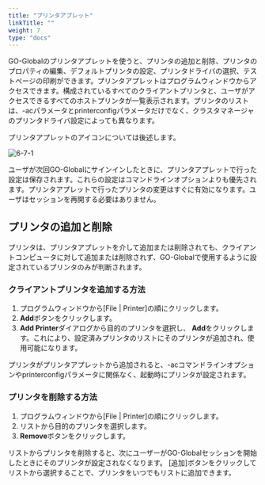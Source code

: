 ```yaml
---
title: "プリンタアプレット"
linkTitle: ""
weight: 7
type: "docs"
---
```



GO-Globalのプリンタアプレットを使うと、プリンタの追加と削除、プリンタのプロパティの編集、デフォルトプリンタの設定、プリンタドライバの選択、テストページの印刷ができます。プリンタアプレットはプログラムウィンドウからアクセスできます。構成されているすべてのクライアントプリンタと、ユーザがアクセスできるすべてのホストプリンタが一覧表示されます。プリンタのリストは、-acパラメータとprinterconfigパラメータだけでなく、クラスタマネージャのプリンタドライバ設定によっても異なります。

プリンタアプレットのアイコンについては後述します。

![6-7-1](/img/6-7-1.png) 

ユーザが次回GO-Globalにサインインしたときに、プリンタアプレットで行った設定は保存されます。これらの設定はコマンドラインオプションよりも優先されます。プリンタアプレットで行ったプリンタの変更はすぐに有効になります。ユーザはセッションを再開する必要はありません。

## プリンタの追加と削除

プリンタは、プリンタアプレットを介して追加または削除されても、クライアントコンピュータに対して追加または削除されず、GO-Globalで使用するように設定されているプリンタのみが判断されます。

### クライアントプリンタを追加する方法

1. プログラムウィンドウから[File | Printer]の順にクリックします。
2. **Add**ボタンをクリックします。
3. **Add Printer**ダイアログから目的のプリンタを選択し、 **Add**をクリックします。これにより、設定済みプリンタのリストにそのプリンタが追加され、使用可能になります。

プリンタがプリンタアプレットから追加されると、-acコマンドラインオプションやprinterconfigパラメータに関係なく、起動時にプリンタが設定されます。

### プリンタを削除する方法

1. プログラムウィンドウから[File | Printer]の順にクリックします。
2. リストから目的のプリンタを選択します。
3. **Remove**ボタンをクリックします。

リストからプリンタを削除すると、次にユーザーがGO-Globalセッションを開始したときにそのプリンタが設定されなくなります。 [追加]ボタンをクリックしてリストから選択することで、プリンタをいつでもリストに追加できます。